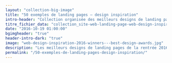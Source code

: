 ```yaml
---
layout: "collection-big-image"
title: "50 exemples de landing pages – design inspiration"
intro-header: "Collection organisée des meilleurs designs de landing pages de la rentrée 2016."
titre_fichier_data: "collection_site-web-landing-page-web-design-inspiration-oct-2016"
date: "2016-10-19 01:00:00"
bgimgheader: "true"
header-intro-dark: "true"
image: "web-design-inspiration-2016-winners---best-design-awards.jpg"
description: "Les meilleurs designs de landing pages de la rentrée 2016."
permalink: "/50-exemples-de-landing-pages-design-inspiration/"
---
```


